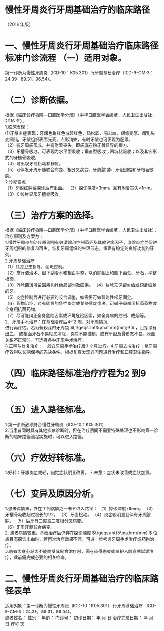 # 慢性牙周炎行牙周基础治疗的临床路径  
（2016 年版）  
# 一、慢性牙周炎行牙周基础治疗临床路径标准门诊流程 （一）适用对象。  
第一诊断为慢性牙周炎（ICD-10：K05.301）行牙周基础治疗（ICD-9-CM-3：24.39，89.31，96.54)。  
# （二）诊断依据。  
根据《临床诊疗指南—口腔医学分册》（中华口腔医学会编著，人民卫生出版社，2016 年）。  
1.临床表现：  
(1)牙龈炎症表现：牙龈色鲜红色或暗红色、质松软、易出血、龈缘变厚、龈乳头变圆钝，牙龈组织表面光亮，点彩消失，有时牙龈也可表现为肥厚。  
（2）有牙周袋形成，并有附着丧失，即袋底在釉牙骨质界的根方。  
（3）牙槽骨吸收。可表现为水平型吸收；垂直型吸收；凹坑状吸收；以及其它形式的牙槽骨吸收。  
（4）可出现牙齿松动和移位。  
（5）可伴发牙周牙髓联合病变、根分叉病变、牙周脓 肿、牙龈退缩和牙根面敏感。  
2.诊断要点：  
（1）牙龈红肿或探诊后有出血。 （2）探诊深度>3mm，且有附着丧失>1mm。 （3）X 线片显示牙槽骨吸收。  
# （三）治疗方案的选择。  
根据《临床诊疗指南—口腔医学分册》（中华口腔医学会编著，人民卫生出版社），治疗原则及方案为：  
1.慢性牙周炎的治疗原则是有效清除和控制菌斑及其他致病因子，消除炎症并促进牙周组织的修复和再生，恢复牙周组织的生理形态，重建有稳定的良好功能的牙列。  
2.牙周基础治疗  
（1）口腔卫生指导，菌斑控制。  
（2）施行洁治术、龈下刮治术和根面平整，以消除龈上和龈下菌斑、牙石，平整根面。  
（3）消除菌斑滞留因素和其他局部刺激因素。 （4）拔除无保留价值或预后极差的牙。  
（5）炎症控制后进行必要的咬合调整，如需要可做暂时性松牙固定。  
（6）药物治疗。对有明显的急性炎症或某些重症患者，可辅予局部用抗菌药物或全身用抗菌药物。  
（7）尽可能纠正全身危险因素或环境危险因素，如全身病的控制、戒烟等。  
2．牙周手术治疗：在基础治疗后4-12 周，对牙周情况  
进行再评估。若仍有较深的牙周袋 $(\,\!\geqslant\!5\mathrm{mm})\! $ ，且探诊有出血， 或根面牙石不易彻底清除，炎症不能控制，或有牙龈及骨形态不良、膜龈关系不正常时，可选择各种牙周手术治疗。  
3.正畸与修复治疗：一般在牙周手术治疗后3 个月进行。4.牙周支持治疗：是牙周疗效得以长期保持的先决条件。根据复查发现的问题进行治疗和口腔卫生指导。  
# （四）临床路径标准治疗疗程为2 到9 次。  
# （五）进入路径标准。  
1.第一诊断必须符合慢性牙周炎（ICD-10：K05.301）  
2.当患者同时具有其他疾病诊断时，但在治疗期间不需要特殊处理也不影响第一诊断的临床路径流程实施时，可以进入路径。  
# （六）疗效好转标准。  
1.好转：牙龈炎症减轻，自觉症状明显改善。   2.未愈：症状未改善或症状加重。  
# （七）变异及原因分析。  
1.患者病情重，存在下列病情之一者不进入路径： （1）探诊深度≥6mm。 （2）牙槽骨吸收超过根长的1/2。 （3）牙齿松动。 （4）炎症较明显且伴有牙周脓肿。 （5）后牙有二度或三度根分叉病变。  
（6）牙周牙髓联合病变。  
2. 患者病情较重，基础治疗后仍存在探诊深度 ${\geqslant}5\mathrm{mm} $ 位点且有探诊出血时，若再次治疗效果不佳，可进一步考虑牙周手术治疗或药物治疗。  
3.患者因身心原因不能耐受或配合治疗时，需在征得患者或监护人同意后延缓治疗，此前需完成必要的相关检查。  
# 二、慢性牙周炎行牙周基础治疗的临床路径表单  
适用对象：第一诊断为慢性牙周炎（ICD-10：K05.301） 行牙周基础治疗（ICD-9-CM-3：24.39，89.31，96.54)。  
患者姓名：               性别：     年龄：       门诊号：           初诊日期：     年   月   日     治疗完成日期：     年   月   日     疗程    天  
